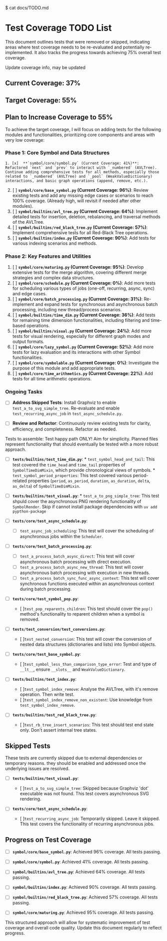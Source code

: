 $ cat docs/TODO.md
# Test Coverage TODO List

This document outlines tests that were removed or skipped, indicating areas where test coverage needs to be re-evaluated and potentially re-implemented. It also tracks the progress towards achieving 75% overall test coverage.

Update coverage info, may be updated

## Current Coverage: 37%

## Target Coverage: 55%

## Plan to Increase Coverage to 55%

To achieve the target coverage, I will focus on adding tests for the following modules and functionalities, prioritizing core components and areas with very low coverage:

### Phase 1: Core Symbol and Data Structures

    1. [x]  **`symbol/core/symbol.py` (Current Coverage: 41%)**: Refactored `next` and `prev` to interact with `_numbered` (AVLTree). Continue adding comprehensive tests for all methods, especially those related to `_numbered` (AVLTree) and `_pool` (WeakValueDictionary) interactions, and basic graph operations (append, remove, etc.).
2. [ ]  **`symbol/core/base_symbol.py` (Current Coverage: 96%)**: Review existing tests and add any missing edge cases or scenarios to reach 100% coverage. (Already high, will revisit if needed after other modules).
3. [ ]  **`symbol/builtins/avl_tree.py` (Current Coverage: 64%)**: Implement detailed tests for insertion, deletion, rebalancing, and traversal methods of the AVLTree.
4. [ ]  **`symbol/builtins/red_black_tree.py` (Current Coverage: 57%)**: Implement comprehensive tests for all Red-Black Tree operations.
5. [ ]  **`symbol/builtins/index.py` (Current Coverage: 90%)**: Add tests for various indexing scenarios and methods.

### Phase 2: Key Features and Utilities

1. [ ]  **`symbol/core/maturing.py` (Current Coverage: 95%)**: Develop extensive tests for the merge algorithm, covering different merge strategies and complex data structures.
2. [ ]  **`symbol/core/schedule.py` (Current Coverage: 0%)**: Add more tests for scheduling various types of jobs (one-off, recurring, async, sync) and edge cases.
3. [ ]  **`symbol/core/batch_processing.py` (Current Coverage: 31%)**: Re-implement and expand tests for synchronous and asynchronous batch processing, including new thread/process scenarios.
4. [ ]  **`symbol/builtins/time_dim.py` (Current Coverage: 36%)**: Add tests for remaining time dimension functionalities, including filtering and time-based operations.
5. [ ]  **`symbol/builtins/visual.py` (Current Coverage: 24%)**: Add more tests for visual rendering, especially for different graph modes and output formats.
6. [ ]  **`symbol/core/lazy_symbol.py` (Current Coverage: 52%)**: Add more tests for lazy evaluation and its interactions with other Symbol functionalities.
7. [ ]  **`symbol/core/symbolable.py` (Current Coverage: 0%)**: Investigate the purpose of this module and add appropriate tests.
8. [ ]  **`symbol/core/time_arithmetics.py` (Current Coverage: 22%)**: Add tests for all time arithmetic operations.

### Ongoing Tasks

* [ ]  **Address Skipped Tests**: Install Graphviz to enable `test_a_to_svg_simple_tree`. Re-evaluate and enable `test_recurring_async_job` in `test_async_schedule.py`.
* [ ]  **Review and Refactor**: Continuously review existing tests for clarity, efficiency, and completeness. Refactor as needed.


Tests to assemble: Test happy path ONLY! Aim for simplicity. Planned files represent functionality that should eventually be tested with a more robust approach.

* [ ] **`tests/builtins/test_time_dim.py`**: * `test_symbol_head_and_tail`: This test covered the
    `time_head` and `time_tail` properties of `SymbolTimeDimMixin`, which provide chronological
    views of symbols. * `test_symbol_period_properties`: This test covered various period-related
    properties (`period`, `as_period`, `duration`, `as_duration`, `delta`, `as_delta`) of
    `SymbolTimeDimMixin`.

* [ ] **`tests/builtins/test_visual.py`**: * `test_a_to_png_simple_tree`: This test shpuld cover the
    asynchronous PNG rendering functionality of `SymbolRender`. Skip if cannot install package dependencies with `uv add pypthon-package`

* [ ]   **`tests/core/test_async_schedule.py`**:
    * [ ]   `test_async_job_scheduling`: This test will cover the scheduling of asynchronous jobs within the `Scheduler`.

* [ ]   **`tests/core/test_batch_processing.py`**:
    * [ ]   `test_a_process_batch_async_direct`: This test will cover asynchronous batch processing with direct execution.
    * [ ]   `test_a_process_batch_async_new_thread`: This test will cover asynchronous batch processing with execution in new threads.
    * [ ]   `test_a_process_batch_sync_func_async_context`: This test will cover synchronous functions executed within an asynchronous context during batch processing.

* [ ] **`tests/core/test_symbol_pop.py`**:
    * [ ]`test_pop_reparents_children`: This test should cover the `pop()` method's functionality to reparent children when a symbol is removed.

* [ ] **`tests/test_conversion/test_conversions.py`**:
    * [ ]`test_nested_conversion`: This test will cover the conversion of nested data structures (dictionaries and lists) into Symbol objects.

* [ ] **`tests/core/test_base_symbol.py`**:
    * [ ]`test_symbol_less_than_comparison_type_error`: Test and type of `__lt__`, ensure  `__slots__` and `WeakValueDictionary`.

* [ ] **`tests/builtins/test_index.py`**:
    * [ ]`test_symbol_index_remove`: Analyse the AVLTree, with it's remove operation. Then write test.
    * [ ]`test_symbol_index_remove_non_existent`: Use knowledge from `test_symbol_index_remove`.

* [ ] **`tests/builtins/test_red_black_tree.py`**:
    * [ ]`test_rb_tree_insert_scenarios`: This test should test end state only. Don't assert internal tree states.

## Skipped Tests

These tests are currently skipped due to external dependencies or temporary reasons. they should be enabled and addressed once the underlying issues are resolved.

* [ ] **`tests/builtins/test_visual.py`**:
    * [ ]`test_a_to_svg_simple_tree`: Skipped because Graphviz 'dot' executable was not found. This test covers asynchronous SVG rendering.

* [ ] **`tests/core/test_async_schedule.py`**:
    * [ ]`test_recurring_async_job`: Temporarily skipped. Leave it skipped. This test covers the functionality of recurring asynchronous jobs.

## Progress on Test Coverage

* [ ] **`symbol/core/base_symbol.py`**: Achieved 96% coverage. All tests passing.
* [ ] **`symbol/core/symbol.py`**: Achieved 41% coverage. All tests passing.
* [ ] **`symbol/builtins/avl_tree.py`**: Achieved 64% coverage. All tests passing.
* [ ] **`symbol/builtins/index.py`**: Achieved 90% coverage. All tests passing.
* [ ] **`symbol/builtins/red_black_tree.py`**: Achieved 57% coverage. All tests passing.
* [ ] **`symbol/core/maturing.py`**: Achieved 95% coverage. All tests passing.


This structured approach will allow for systematic improvement of test coverage and overall code quality. Update this document regularly to reflect progress.

